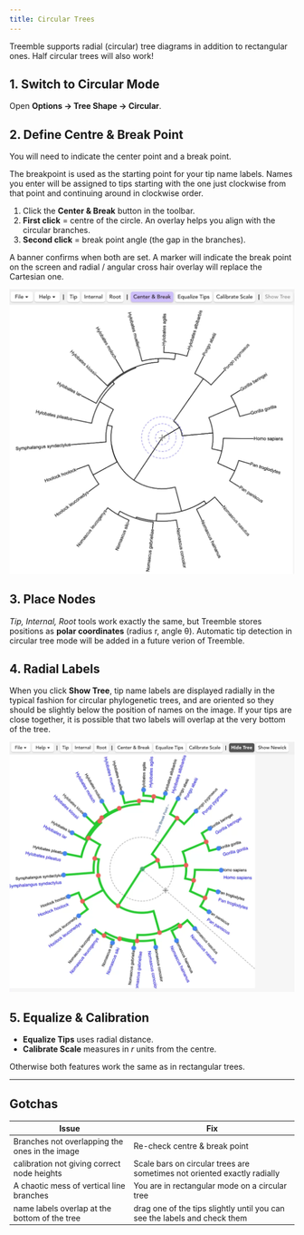 ```yaml
---
title: Circular Trees
---
```


Treemble supports radial (circular) tree diagrams in addition to rectangular ones. Half circular trees will also work!

## 1. Switch to Circular Mode

Open **Options → Tree Shape → Circular**.


## 2. Define Centre & Break Point

You will need to indicate the center point and a break point. 

The breakpoint is used as the starting point for your tip name labels.  Names you enter will be assigned to tips starting with the one just clockwise from that point and continuing around in clockwise order.

1. Click the **Center & Break** button in the toolbar.  
2. **First click** = centre of the circle.  An overlay helps you align with the circular branches.
3. **Second click** = break point angle (the gap in the branches).

A banner confirms when both are set.  A marker will indicate the break point on the screen and radial / angular cross hair overlay will replace the Cartesian one.

![Circular labels](/img/Docs/center_selection.png)

## 3. Place Nodes

*Tip, Internal, Root* tools work exactly the same, but Treemble stores positions as **polar coordinates** (radius r, angle θ). Automatic tip detection in circular tree mode will be added in a future verion of Treemble.

## 4. Radial Labels

When you click **Show Tree**, tip name labels are displayed radially in the typical fashion for circular phylogenetic trees, and are oriented so they should be slightly below the position of names on the image. If your tips are close together, it is possible that two labels will overlap at the very bottom of the tree. 

![Circular labels](/img/Docs/circular_tree.png)

## 5. Equalize & Calibration

* **Equalize Tips** uses radial distance.  
* **Calibrate Scale** measures in *r* units from the centre.

Otherwise both features work the same as in rectangular trees.

---

## Gotchas

| Issue | Fix |
|-------|-----|
| Branches not overlapping the ones in the image | Re-check centre & break point |
| calibration not giving correct node heights | Scale bars on circular trees are sometimes not oriented exactly radially |
| A chaotic mess of vertical line branches | You are in rectangular mode on a circular tree |
| name labels overlap at the bottom of the tree | drag one of the tips slightly until you can see the labels and check them|
